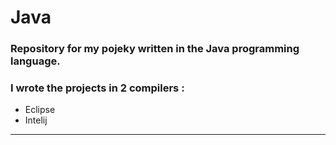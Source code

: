 # Java
### Repository for my pojeky written in the Java programming language.
### I wrote the projects in 2 compilers :
- Eclipse
- Intelij
---
